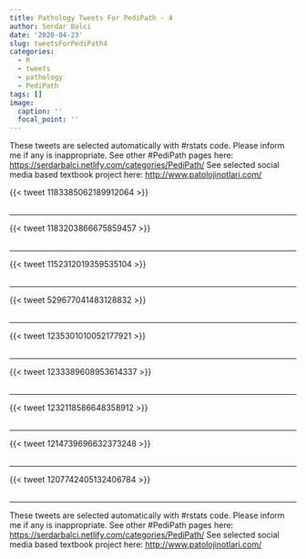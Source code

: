 ```yaml
---
title: Pathology Tweets For PediPath - 4
author: Serdar Balci
date: '2020-04-23'
slug: tweetsForPediPath4
categories:
  - R
  - tweets
  - pathology
  - PediPath
tags: []
image:
  caption: ''
  focal_point: ''
---
```



These tweets are selected automatically with #rstats code. Please inform me if any is inappropriate.
See other #PediPath pages here: https://serdarbalci.netlify.com/categories/PediPath/ 
See selected social media based textbook project here: http://www.patolojinotlari.com/

{{< tweet 1183385062189912064 >}}
<br>
<br>
<hr>
{{< tweet 1183203866675859457 >}}
<br>
<br>
<hr>
{{< tweet 1152312019359535104 >}}
<br>
<br>
<hr>
{{< tweet 529677041483128832 >}}
<br>
<br>
<hr>
{{< tweet 1235301010052177921 >}}
<br>
<br>
<hr>
{{< tweet 1233389608953614337 >}}
<br>
<br>
<hr>
{{< tweet 1232118586648358912 >}}
<br>
<br>
<hr>
{{< tweet 1214739696632373248 >}}
<br>
<br>
<hr>
{{< tweet 1207742405132406784 >}}
<br>
<br>
<hr>


These tweets are selected automatically with #rstats code. Please inform me if any is inappropriate.
See other #PediPath pages here: https://serdarbalci.netlify.com/categories/PediPath/ 
See selected social media based textbook project here: http://www.patolojinotlari.com/
